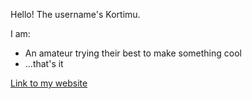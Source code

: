 Hello! The username's Kortimu.

I am:
- An amateur trying their best to make something cool
- ...that's it

[Link to my website](https://kortimu.github.io/)
